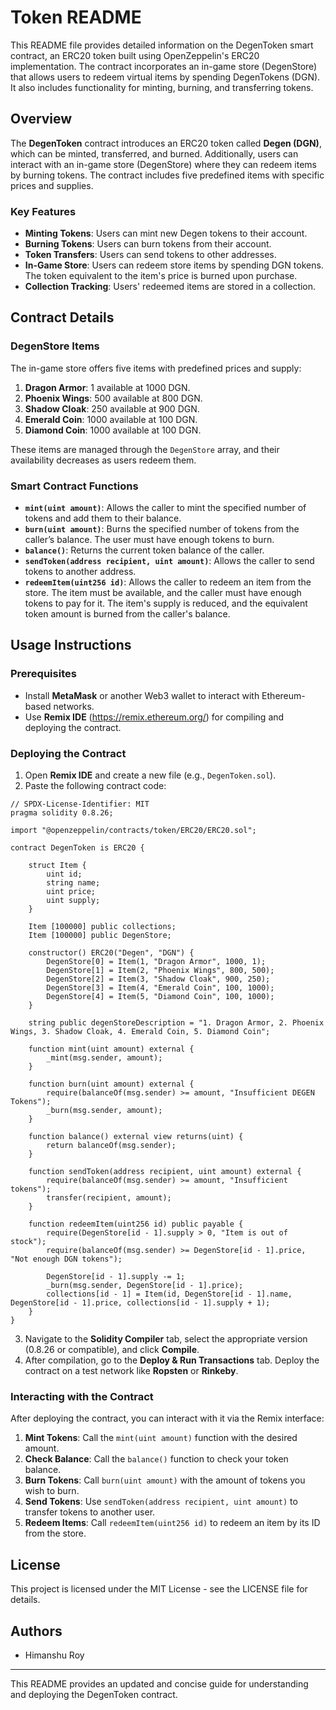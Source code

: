 # Token README

This README file provides detailed information on the DegenToken smart contract, an ERC20 token built using OpenZeppelin's ERC20 implementation. The contract incorporates an in-game store (DegenStore) that allows users to redeem virtual items by spending DegenTokens (DGN). It also includes functionality for minting, burning, and transferring tokens.

## Overview

The **DegenToken** contract introduces an ERC20 token called **Degen (DGN)**, which can be minted, transferred, and burned. Additionally, users can interact with an in-game store (DegenStore) where they can redeem items by burning tokens. The contract includes five predefined items with specific prices and supplies.

### Key Features
- **Minting Tokens**: Users can mint new Degen tokens to their account.
- **Burning Tokens**: Users can burn tokens from their account.
- **Token Transfers**: Users can send tokens to other addresses.
- **In-Game Store**: Users can redeem store items by spending DGN tokens. The token equivalent to the item's price is burned upon purchase.
- **Collection Tracking**: Users' redeemed items are stored in a collection.

## Contract Details

### DegenStore Items

The in-game store offers five items with predefined prices and supply:

1. **Dragon Armor**: 1 available at 1000 DGN.
2. **Phoenix Wings**: 500 available at 800 DGN.
3. **Shadow Cloak**: 250 available at 900 DGN.
4. **Emerald Coin**: 1000 available at 100 DGN.
5. **Diamond Coin**: 1000 available at 100 DGN.

These items are managed through the `DegenStore` array, and their availability decreases as users redeem them.

### Smart Contract Functions

- **`mint(uint amount)`**: Allows the caller to mint the specified number of tokens and add them to their balance.
- **`burn(uint amount)`**: Burns the specified number of tokens from the caller’s balance. The user must have enough tokens to burn.
- **`balance()`**: Returns the current token balance of the caller.
- **`sendToken(address recipient, uint amount)`**: Allows the caller to send tokens to another address.
- **`redeemItem(uint256 id)`**: Allows the caller to redeem an item from the store. The item must be available, and the caller must have enough tokens to pay for it. The item's supply is reduced, and the equivalent token amount is burned from the caller's balance.

## Usage Instructions

### Prerequisites

- Install **MetaMask** or another Web3 wallet to interact with Ethereum-based networks.
- Use **Remix IDE** (https://remix.ethereum.org/) for compiling and deploying the contract.
  
### Deploying the Contract

1. Open **Remix IDE** and create a new file (e.g., `DegenToken.sol`).
2. Paste the following contract code:

```solidity
// SPDX-License-Identifier: MIT
pragma solidity 0.8.26;

import "@openzeppelin/contracts/token/ERC20/ERC20.sol";

contract DegenToken is ERC20 {
    
    struct Item {
        uint id;
        string name;
        uint price;
        uint supply;
    }

    Item [100000] public collections;
    Item [100000] public DegenStore;

    constructor() ERC20("Degen", "DGN") {
        DegenStore[0] = Item(1, "Dragon Armor", 1000, 1);
        DegenStore[1] = Item(2, "Phoenix Wings", 800, 500);
        DegenStore[2] = Item(3, "Shadow Cloak", 900, 250);
        DegenStore[3] = Item(4, "Emerald Coin", 100, 1000);
        DegenStore[4] = Item(5, "Diamond Coin", 100, 1000);
    }

    string public degenStoreDescription = "1. Dragon Armor, 2. Phoenix Wings, 3. Shadow Cloak, 4. Emerald Coin, 5. Diamond Coin";

    function mint(uint amount) external {
        _mint(msg.sender, amount);
    }

    function burn(uint amount) external {
        require(balanceOf(msg.sender) >= amount, "Insufficient DEGEN Tokens");
        _burn(msg.sender, amount);
    }

    function balance() external view returns(uint) {
        return balanceOf(msg.sender);
    }

    function sendToken(address recipient, uint amount) external {
        require(balanceOf(msg.sender) >= amount, "Insufficient tokens");
        transfer(recipient, amount);
    }

    function redeemItem(uint256 id) public payable {
        require(DegenStore[id - 1].supply > 0, "Item is out of stock");
        require(balanceOf(msg.sender) >= DegenStore[id - 1].price, "Not enough DGN tokens");

        DegenStore[id - 1].supply -= 1;
        _burn(msg.sender, DegenStore[id - 1].price);
        collections[id - 1] = Item(id, DegenStore[id - 1].name, DegenStore[id - 1].price, collections[id - 1].supply + 1);
    }
}
```

3. Navigate to the **Solidity Compiler** tab, select the appropriate version (0.8.26 or compatible), and click **Compile**.
4. After compilation, go to the **Deploy & Run Transactions** tab. Deploy the contract on a test network like **Ropsten** or **Rinkeby**.

### Interacting with the Contract

After deploying the contract, you can interact with it via the Remix interface:

1. **Mint Tokens**: Call the `mint(uint amount)` function with the desired amount.
2. **Check Balance**: Call the `balance()` function to check your token balance.
3. **Burn Tokens**: Call `burn(uint amount)` with the amount of tokens you wish to burn.
4. **Send Tokens**: Use `sendToken(address recipient, uint amount)` to transfer tokens to another user.
5. **Redeem Items**: Call `redeemItem(uint256 id)` to redeem an item by its ID from the store.

## License

This project is licensed under the MIT License - see the LICENSE file for details.

## Authors

- Himanshu Roy

---

This README provides an updated and concise guide for understanding and deploying the DegenToken contract.
